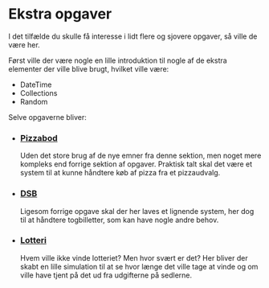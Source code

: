 # Ekstra opgaver

  I det tilfælde du skulle få interesse i lidt flere og sjovere opgaver, så ville de være her.

  Først ville der være nogle en lille introduktion til nogle af de ekstra elementer der ville blive brugt, hvilket ville være:

  * DateTime
  * Collections
  * Random
  
  Selve opgaverne bliver:

  * ### [Pizzabod](https://github.com/Laustrup/Elias/3-Ekstra_Opgaver/Pizzabod)
      Uden det store brug af de nye emner fra denne sektion, men noget mere kompleks end forrige sektion af opgaver.
      Praktisk talt skal det være et system til at kunne håndtere køb af pizza fra et pizzaudvalg.

  * ### [DSB](https://github.com/Laustrup/Elias/3-Ekstra_Opgaver)
      Ligesom forrige opgave skal der her laves et lignende system, her dog til at håndtere togbilletter, som kan have nogle andre behov.

  * ### [Lotteri](https://github.com/Laustrup/Elias/3-Ekstra_Opgaver/Lotteri)
      Hvem ville ikke vinde lotteriet? Men hvor svært er det? Her bliver der skabt en lille simulation til at se hvor længe det ville tage at vinde og om ville have tjent på det ud fra udgifterne på sedlerne.